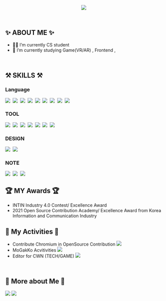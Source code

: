 
<p align="center">
  <img src="https://capsule-render.vercel.app/api?type=wave&color=3DDC84&height=300&section=header&text=Taeyeon&fontSize=70" />
</p>
<br/>

## ✨  ABOUT ME ✨
- 👩‍💻  I’m currently CS student
- 🌱 I’m currently studying Game(VR/AR) , Frontend , 

</br>

##  ⚒  SKILLS ⚒
### Language  
<p>
  <img src="https://img.shields.io/badge/Python-3766AB?style=flat-square&logo=Python&logoColor=white"/></a>&nbsp 
  <img src="https://img.shields.io/badge/Java-007396?style=flat-square&logo=Java&logoColor=white"/></a>&nbsp 
  <img src="https://img.shields.io/badge/C++-00599C?style=flat-square&logo=C%2B%2B&logoColor=white"/></a>&nbsp 
  <img src="https://img.shields.io/badge/C-A8B9CC?style=flat-square&logo=C&logoColor=white"/></a>&nbsp 
  <img src="https://img.shields.io/badge/CSharp-239120?style=flat-square&logo=Csharp&logoColor=white"/></a>&nbsp 
  <img src="https://img.shields.io/badge/Javascript-ffb13b?style=flat-square&logo=javascript&logoColor=white"/></a>&nbsp  
  <img src="https://img.shields.io/badge/css-1572B6?style=flat-square&logo=css3&logoColor=white"/></a>&nbsp 
  <img src="https://img.shields.io/badge/html-11B48A?style=flat-square&logo=Go&logoColor=white"/></a>&nbsp 
  <img src="https://img.shields.io/badge/Mysql-E6B91E?style=flat-square&logo=MySql&logoColor=white"/></a>&nbsp
  </p>
  
  ### TOOL
<p>
    <img src="https://img.shields.io/badge/Unity-000000?style=flat-square&logo=Unity&logoColor=white"/></a>&nbsp 
    <img src="https://img.shields.io/badge/UnrealEngine-0E1128?style=flat-square&logo=Unreal Engine&logoColor=white"/></a>&nbsp 
    <img src="https://img.shields.io/badge/Git-F05032?style=flat-square&logo=Git&logoColor=white"/></a>&nbsp 
    <img src="https://img.shields.io/badge/GitHub-181717?style=flat-square&logo=GitHub&logoColor=white"/></a>&nbsp 
     <img src="https://img.shields.io/badge/Gerrit-EEEEEE?style=flat-square&logo=Gerrit&logoColor=white"/></a>&nbsp 
      <img src="https://img.shields.io/badge/Visual Studio-5C2D91?style=flat-square&logo=Visual Studio&logoColor=white"/></a>&nbsp 
      <img src="https://img.shields.io/badge/Visual Studio Code-007ACC?style=flat-square&logo=Visual Studio Code&logoColor=white"/></a>&nbsp 
  
</p>

### DESIGN 
<p>
  <img src="https://img.shields.io/badge/Figma-F24E1E?style=flat-square&logo=Figma&logoColor=white"/></a>&nbsp 
  <img src="https://img.shields.io/badge/3Dmax-0696D7?style=flat-square&logo=Autodesk&logoColor=white"/></a>&nbsp 
</p>

  ### NOTE
<p>
    <img src="https://img.shields.io/badge/OneNote-7719AA?style=flat-square&logo=Microsoft OneNote&logoColor=white"/></a>&nbsp 
    <img src="https://img.shields.io/badge/Evernote-00A82D?style=flat-square&logo=Evernote&logoColor=white"/></a>&nbsp 
    <img src="https://img.shields.io/badge/Notion-000000?style=flat-square&logo=Notion&logoColor=white"/></a>&nbsp 
   
</pr>  


</br>

## 🏆 MY Awards 🏆

- INTIN Industry 4.0 Contest/ Excellence Award
- 2021 Open Source Contribution Academy/ Excellence Award from Korea Information and Communication Industry 

## 🎇 My Activities 🎇

- Contribute Chromium in OpenSource Contribution <a href="https://chromium-review.googlesource.com/dashboard/self/" target="_blank"><img src="https://img.shields.io/badge/Chromium-4285F4?style=flat-square&logo=Google Chrome&logoColor=white"/></a>
- MoGakKo Acvitivities  <a href="https://cafe.naver.com/codeuniv?iframe_url_utf8=%2FArticleRead.nhn%253Fclubid%3D30026525%2526articleid%3D46667/" target="_blank"><img src="https://img.shields.io/badge/Mogakko-03C75A?style=flat-square&logo=Naver&logoColor=white"/></a>
- Editor for CWN (TECH/GAME) <a href="https://www.codingworldnews.com/news/articleView.html?idxno=6781" target="_blank"><img src="https://img.shields.io/badge/-CWN-red?style=flat-sqaure&logo=CWN%logoColor=white"/></a>
</br>

## 👩 More about Me 👩

<a href="https://whatamidoingnow79.blogspot.com/" target="_blank"><img src="https://img.shields.io/badge/Blogger-FF5722?style=flat-square&logo=Blogger&logoColor=white"/></a>
<a href="https://kimtaeyeon08.creatorlink.net/" target="_blank"><img src="https://img.shields.io/badge/Notion-000000?style=flat-square&logo=Notion&logoColor=white"/></a>

</p>


